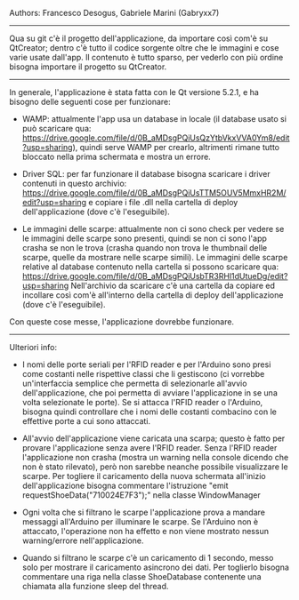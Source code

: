 Authors: Francesco Desogus, Gabriele Marini (Gabryxx7)

************************************************************************************
Qua su git c'è il progetto dell'applicazione, da importare così com'è su QtCreator; dentro c'è tutto il codice sorgente oltre che le immagini
e cose varie usate dall'app. Il contenuto è tutto sparso, per vederlo con più ordine bisogna importare il progetto su QtCreator.
************************************************************************************

In generale, l'applicazione è stata fatta con le Qt versione 5.2.1, e ha bisogno delle seguenti cose per funzionare:

- WAMP: attualmente l'app usa un database in locale (il database usato si può scaricare qua: https://drive.google.com/file/d/0B_aMDsgPQiUsQzYtbVkxVVA0Ym8/edit?usp=sharing), 
  quindi serve WAMP per crearlo, altrimenti rimane tutto bloccato nella prima schermata e mostra un errore.
  
- Driver SQL: per far funzionare il database bisogna scaricare i driver contenuti in questo archivio: https://drive.google.com/file/d/0B_aMDsgPQiUsTTM5OUV5MmxHR2M/edit?usp=sharing
  e copiare i file .dll nella cartella di deploy dell'applicazione (dove c'è l'eseguibile).

- Le immagini delle scarpe: attualmente non ci sono check per vedere se le immagini delle scarpe sono presenti, quindi se 
  non ci sono l'app crasha se non le trova (crasha quando non trova le thumbnail delle scarpe, quelle da mostrare nelle
  scarpe simili). Le immagini delle scarpe relative al database contenuto nella cartella si possono scaricare qua: 
  https://drive.google.com/file/d/0B_aMDsgPQiUsbTR3RHl1dUtueDg/edit?usp=sharing
  Nell'archivio da scaricare c'è una cartella da copiare ed incollare così com'è all'interno della cartella di deploy dell'applicazione
  (dove c'è l'eseguibile).
  
Con queste cose messe, l'applicazione dovrebbe funzionare.

***********************************

Ulteriori info:

- I nomi delle porte seriali per l'RFID reader e per l'Arduino sono presi come costanti nelle rispettive classi che li 
  gestiscono (ci vorrebbe un'interfaccia semplice che permetta di selezionarle all'avvio dell'applicazione, che poi permetta di
  avviare l'applicazione in se una volta selezionate le porte). Se si attacca l'RFID reader o l'Arduino, bisogna quindi controllare che i nomi delle costanti combacino con
  le effettive porte a cui sono attaccati.

- All'avvio dell'applicazione viene caricata una scarpa; questo è fatto per provare l'applicazione senza avere l'RFID reader.
  Senza l'RFID reader l'applicazione non crasha (mostra un warning nella console dicendo che non è stato rilevato), però
  non sarebbe neanche possibile visualizzare le scarpe.
  Per togliere il caricamento della nuova schermata all'inizio dell'applicazione bisogna commentare l'istruzione
  "emit requestShoeData("710024E7F3");" nella classe WindowManager
  
- Ogni volta che si filtrano le scarpe l'applicazione prova a mandare messaggi all'Arduino per illuminare le scarpe.
  Se l'Arduino non è attaccato, l'operazione non ha effetto e non viene mostrato nessun warning/errore nell'applicazione.

- Quando si filtrano le scarpe c'è un caricamento di 1 secondo, messo solo per mostrare il caricamento asincrono dei dati.
  Per toglierlo bisogna commentare una riga nella classe ShoeDatabase contenente una chiamata alla funzione sleep del thread.

